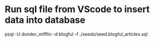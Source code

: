 # Run sql file from VScode to insert data into database

psql -U dunder_mifflin -d blogful -f ./seeds/seed.blogful_articles.sql
